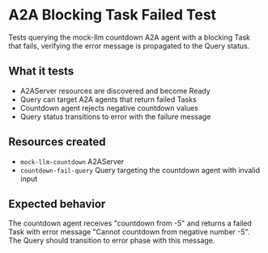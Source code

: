 # A2A Blocking Task Failed Test

Tests querying the mock-llm countdown A2A agent with a blocking Task that fails, verifying the error message is propagated to the Query status.

## What it tests

- A2AServer resources are discovered and become Ready
- Query can target A2A agents that return failed Tasks
- Countdown agent rejects negative countdown values
- Query status transitions to error with the failure message

## Resources created

- `mock-llm-countdown` A2AServer
- `countdown-fail-query` Query targeting the countdown agent with invalid input

## Expected behavior

The countdown agent receives "countdown from -5" and returns a failed Task with error message "Cannot countdown from negative number -5". The Query should transition to error phase with this message.
